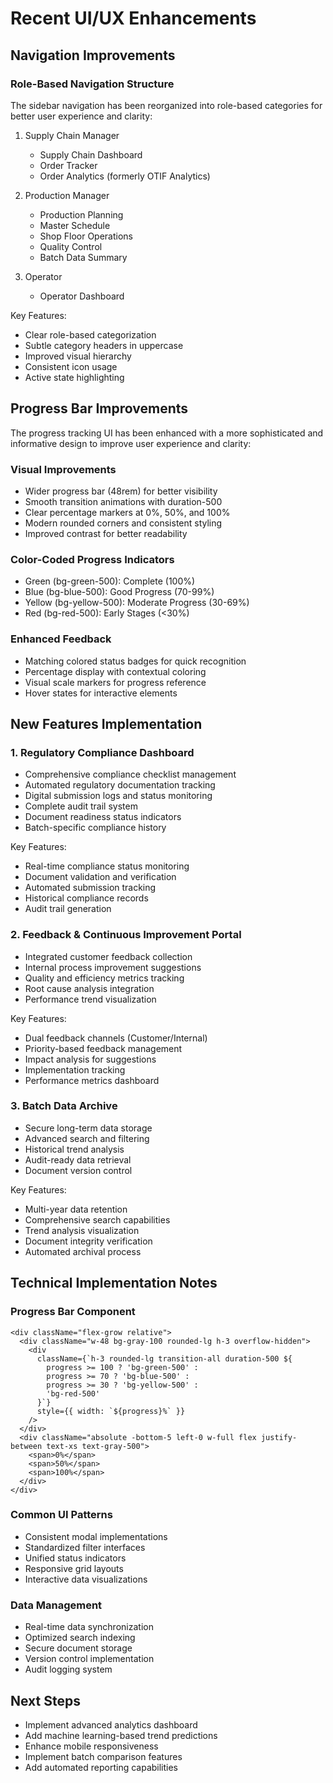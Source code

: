# Recent UI/UX Enhancements

## Navigation Improvements

### Role-Based Navigation Structure
The sidebar navigation has been reorganized into role-based categories for better user experience and clarity:

1. Supply Chain Manager
   - Supply Chain Dashboard
   - Order Tracker
   - Order Analytics (formerly OTIF Analytics)

2. Production Manager
   - Production Planning
   - Master Schedule
   - Shop Floor Operations
   - Quality Control
   - Batch Data Summary

3. Operator
   - Operator Dashboard

Key Features:
- Clear role-based categorization
- Subtle category headers in uppercase
- Improved visual hierarchy
- Consistent icon usage
- Active state highlighting

## Progress Bar Improvements

The progress tracking UI has been enhanced with a more sophisticated and informative design to improve user experience and clarity:

### Visual Improvements
- Wider progress bar (48rem) for better visibility
- Smooth transition animations with duration-500
- Clear percentage markers at 0%, 50%, and 100%
- Modern rounded corners and consistent styling
- Improved contrast for better readability

### Color-Coded Progress Indicators
- Green (bg-green-500): Complete (100%)
- Blue (bg-blue-500): Good Progress (70-99%)
- Yellow (bg-yellow-500): Moderate Progress (30-69%)
- Red (bg-red-500): Early Stages (<30%)

### Enhanced Feedback
- Matching colored status badges for quick recognition
- Percentage display with contextual coloring
- Visual scale markers for progress reference
- Hover states for interactive elements

## New Features Implementation

### 1. Regulatory Compliance Dashboard
- Comprehensive compliance checklist management
- Automated regulatory documentation tracking
- Digital submission logs and status monitoring
- Complete audit trail system
- Document readiness status indicators
- Batch-specific compliance history

Key Features:
- Real-time compliance status monitoring
- Document validation and verification
- Automated submission tracking
- Historical compliance records
- Audit trail generation

### 2. Feedback & Continuous Improvement Portal
- Integrated customer feedback collection
- Internal process improvement suggestions
- Quality and efficiency metrics tracking
- Root cause analysis integration
- Performance trend visualization

Key Features:
- Dual feedback channels (Customer/Internal)
- Priority-based feedback management
- Impact analysis for suggestions
- Implementation tracking
- Performance metrics dashboard

### 3. Batch Data Archive
- Secure long-term data storage
- Advanced search and filtering
- Historical trend analysis
- Audit-ready data retrieval
- Document version control

Key Features:
- Multi-year data retention
- Comprehensive search capabilities
- Trend analysis visualization
- Document integrity verification
- Automated archival process

## Technical Implementation Notes

### Progress Bar Component
```tsx
<div className="flex-grow relative">
  <div className="w-48 bg-gray-100 rounded-lg h-3 overflow-hidden">
    <div
      className={`h-3 rounded-lg transition-all duration-500 ${
        progress >= 100 ? 'bg-green-500' :
        progress >= 70 ? 'bg-blue-500' :
        progress >= 30 ? 'bg-yellow-500' :
        'bg-red-500'
      }`}
      style={{ width: `${progress}%` }}
    />
  </div>
  <div className="absolute -bottom-5 left-0 w-full flex justify-between text-xs text-gray-500">
    <span>0%</span>
    <span>50%</span>
    <span>100%</span>
  </div>
</div>
```

### Common UI Patterns
- Consistent modal implementations
- Standardized filter interfaces
- Unified status indicators
- Responsive grid layouts
- Interactive data visualizations

### Data Management
- Real-time data synchronization
- Optimized search indexing
- Secure document storage
- Version control implementation
- Audit logging system

## Next Steps
- Implement advanced analytics dashboard
- Add machine learning-based trend predictions
- Enhance mobile responsiveness
- Implement batch comparison features
- Add automated reporting capabilities
